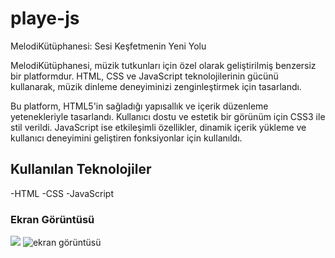 <h1>playe-js</h1>

MelodiKütüphanesi: Sesi Keşfetmenin Yeni Yolu

MelodiKütüphanesi, müzik tutkunları için özel olarak geliştirilmiş benzersiz bir platformdur. HTML, CSS ve JavaScript teknolojilerinin gücünü kullanarak, müzik dinleme deneyiminizi zenginleştirmek için tasarlandı.

Bu platform, HTML5'in sağladığı yapısallık ve içerik düzenleme yetenekleriyle tasarlandı. Kullanıcı dostu ve estetik bir görünüm için CSS3 ile stil verildi. JavaScript ise etkileşimli özellikler, dinamik içerik yükleme ve kullanıcı deneyimini geliştiren fonksiyonlar için kullanıldı.

<h2>Kullanılan Teknolojiler</h3>
 -HTML
 -CSS
 -JavaScript

 <h3>Ekran Görüntüsü</h3>

 ![](ekran-görüntüsü.gif)
 ![ekran görüntüsü](https://github.com/Ugurtasci/player-js/assets/146867143/55a78fd7-fdd3-4a9e-81f0-52513c23bf57)
